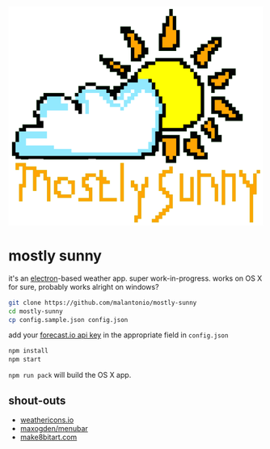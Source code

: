 ![](icons/logo-transparent.png)

# mostly sunny

it's an [electron][electron]-based weather app. super work-in-progress. works on OS X for sure, probably works alright on windows?

```bash
git clone https://github.com/malantonio/mostly-sunny
cd mostly-sunny
cp config.sample.json config.json
```

add your [forecast.io api key][forecast_api] in the appropriate field in `config.json`

```bash
npm install
npm start
```

`npm run pack` will build the OS X app.

## shout-outs

* [weathericons.io][weathericons]
* [maxogden/menubar][menubar]
* [make8bitart.com][8bitart]


[electron]:     https://electron.atom.io
[forecast_api]: https://developer.forecast.io/

[weathericons]: https://erikflowers.github.io/weather-icons/
[menubar]:      https://github.com/maxogden/menubar
[8bitart]:      http://make8bitart.com
